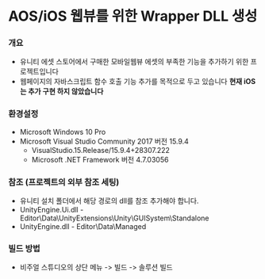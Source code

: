# AOS/iOS 웹뷰를 위한 Wrapper DLL 생성

### 개요
- 유니티 에셋 스토어에서 구매한 모바일웹뷰 에셋의 부족한 기능을 추가하기 위한 프로젝트입니다
- 웹페이지의 자바스크립트 함수 호출 기능 추가를 목적으로 두고 있습니다
**현재 iOS는 추가 구현 하지 않았습니다**

### 환경설정
- Microsoft Windows 10 Pro
- Microsoft Visual Studio Community 2017 버전 15.9.4
	- VisualStudio.15.Release/15.9.4+28307.222
	- Microsoft .NET Framework 버전 4.7.03056

### 참조 (프로젝트의 외부 참조 세팅)
- 유니티 설치 폴더에서 해당 경로의 dll를 참조 추가해야 합니다.
- UnityEngine.Ui.dll - Editor\Data\UnityExtensions\Unity\GUISystem\Standalone
- UnityEngine.dll - Editor\Data\Managed

### 빌드 방법
- 비주얼 스튜디오의 상단 메뉴 -> 빌드 -> 솔루션 빌드